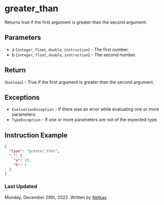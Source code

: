 # greater_than

Returns true if the first argument is greater than the second argument.

## Parameters

* a (`integer`, `float`, `double`, `instruction`) - The first number.
* b (`integer`, `float`, `double`, `instruction`) - The second number.

## Return

(`boolean`) - True if the first argument is greater than the second argument.

## Exceptions

* `EvaluationException` - If there was an error while evaluating one or more parameters.
* `TypeException` - If one or more parameters are not of the expected type.

## Instruction Example

```json
{
  "type": "greater_than",
  "_": {
    "a": 10,
    "b": 2
  }
}
```

### Last Updated

Monday, December 29th, 2022.
Written by [Netkas](https://git.n64.cc/netkas)